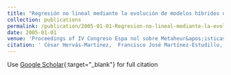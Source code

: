 ```yaml
---
title: "Regresión no lineal mediante la evolución de modelos híbridos de redes neuronales"
collection: publications
permalink: /publication/2005-01-01-Regresion-no-lineal-mediante-la-evolucion-de-modelos-hibridos-de-redes-neuronales
date: 2005-01-01
venue: 'Proceedings of IV Congreso Espa nol sobre Metaheur&apos;isticas y Algoritmos Evolutivos y Bioinspirados (MAEB05)'
citation: ' César Hervás-Martínez,  Francisco José Martínez-Estudillo,  Pedro Antonio Gutiérrez,  A. Ruiz, &quot;Regresión no lineal mediante la evolución de modelos híbridos de redes neuronales.&quot; Proceedings of IV Congreso Espa nol sobre Metaheur&amp;apos;isticas y Algoritmos Evolutivos y Bioinspirados (MAEB05), Vol. (), 2005, pp. 333--340.'
---
```

Use [Google Scholar](https://scholar.google.com/scholar?q=Regresi&#x27;on+no+lineal+mediante+la+evoluci&#x27;on+de+modelos+h&#x27;ibridos+de+redes+neuronales){:target="_blank"} for full citation